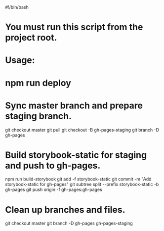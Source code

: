 #!/bin/bash
#
# You must run this script from the project root.
#
# Usage:
# npm run deploy
#

# Sync master branch and prepare staging branch.
git checkout master
git pull
git checkout -B gh-pages-staging
git branch -D gh-pages

# Build storybook-static for staging and push to gh-pages.
npm run build-storybook
git add -f storybook-static
git commit -m "Add storybook-static for gh-pages"
git subtree split --prefix storybook-static -b gh-pages
git push origin -f gh-pages:gh-pages

# Clean up branches and files.
git checkout master
git branch -D gh-pages gh-pages-staging